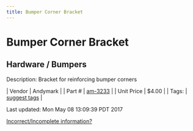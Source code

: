 ```yaml
---
title: Bumper Corner Bracket
---
```


# Bumper Corner Bracket
## Hardware / Bumpers
Description: 	Bracket for reinforcing bumper corners 

| Vendor | Andymark | 
| Part # | [am-3233](http://www.andymark.com/AM14U3-p/am-3233.htm) | 
| Unit Price | $4.00 | 
| Tags: | [suggest tags](https://docs.google.com/forms/d/e/1FAIpQLSeWyY8v3RgOty-MyWmh9U0iivNYN_molChYyS-0U-o-kOAv_g/viewform) | 

Last updated: Mon May 08 13:09:39 PDT 2017

 [Incorrect/Incomplete information?](https://docs.google.com/forms/d/e/1FAIpQLSeWyY8v3RgOty-MyWmh9U0iivNYN_molChYyS-0U-o-kOAv_g/viewform)